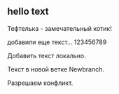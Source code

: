 ## hello text

Тефтелька - замечательный котик!

добавили еще текст...
123456789

Добавить текст локально.


Текст в новой ветке Newbranch.

Разрешаем конфликт.
